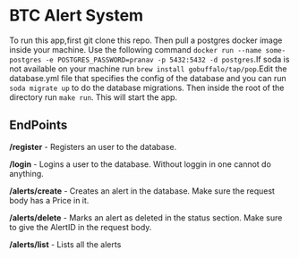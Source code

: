 # BTC Alert System

To run this app,first git clone this repo. Then pull a postgres docker image inside your machine. Use the following command `docker run --name some-postgres -e POSTGRES_PASSWORD=pranav -p 5432:5432 -d postgres`.If soda is not available on your machine run `brew install gobuffalo/tap/pop`.Edit the database.yml file that specifies the config of the database and you can run `soda migrate up` to do the database migrations. Then inside the root of the directory run `make run`. This will start the app.

## EndPoints


**/register** - Registers an user to the database.

**/login** - Logins a user to the database. Without loggin in one cannot do anything.

**/alerts/create** - Creates an alert in the database. Make sure the request body has a Price in it.

**/alerts/delete** - Marks an alert as deleted in the status section. Make sure to give the AlertID in the request body.

**/alerts/list** - Lists all the alerts


